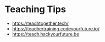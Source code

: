 # Teaching Tips

- https://teachtogether.tech/
- https://teachertraining.codeyourfuture.io/
- https://teach.hackyourfuture.be
